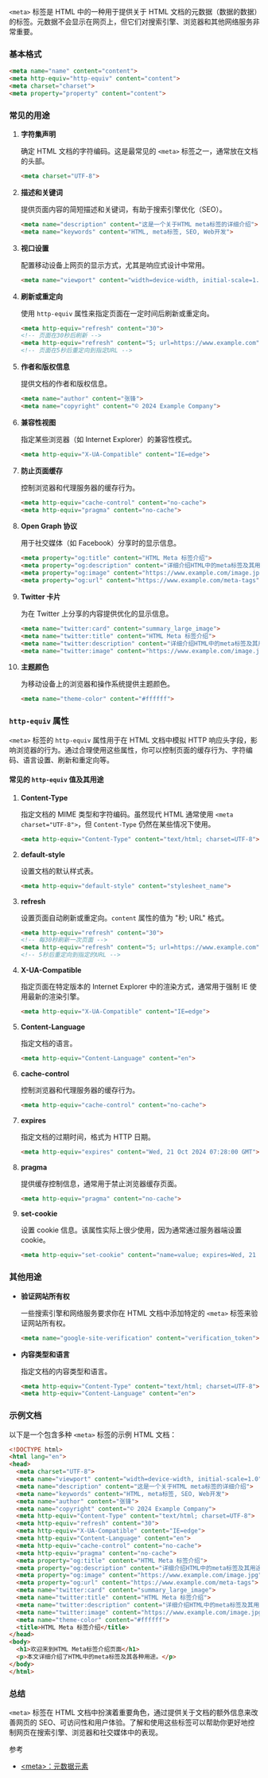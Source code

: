 `<meta>` 标签是 HTML 中的一种用于提供关于 HTML 文档的元数据（数据的数据）的标签。元数据不会显示在网页上，但它们对搜索引擎、浏览器和其他网络服务非常重要。

### 基本格式

```html
<meta name="name" content="content">
<meta http-equiv="http-equiv" content="content">
<meta charset="charset">
<meta property="property" content="content">
```

### 常见的用途

1. **字符集声明**

   确定 HTML 文档的字符编码。这是最常见的 `<meta>` 标签之一，通常放在文档的头部。

   ```html
   <meta charset="UTF-8">
   ```

2. **描述和关键词**

   提供页面内容的简短描述和关键词，有助于搜索引擎优化（SEO）。

   ```html
   <meta name="description" content="这是一个关于HTML meta标签的详细介绍">
   <meta name="keywords" content="HTML, meta标签, SEO, Web开发">
   ```

3. **视口设置**

   配置移动设备上网页的显示方式，尤其是响应式设计中常用。

   ```html
   <meta name="viewport" content="width=device-width, initial-scale=1.0">
   ```

4. **刷新或重定向**

   使用 `http-equiv` 属性来指定页面在一定时间后刷新或重定向。

   ```html
   <meta http-equiv="refresh" content="30">
   <!-- 页面在30秒后刷新 -->
   <meta http-equiv="refresh" content="5; url=https://www.example.com">
   <!-- 页面在5秒后重定向到指定URL -->
   ```

5. **作者和版权信息**

   提供文档的作者和版权信息。

   ```html
   <meta name="author" content="张锋">
   <meta name="copyright" content="© 2024 Example Company">
   ```

6. **兼容性视图**

   指定某些浏览器（如 Internet Explorer）的兼容性模式。

   ```html
   <meta http-equiv="X-UA-Compatible" content="IE=edge">
   ```

7. **防止页面缓存**

   控制浏览器和代理服务器的缓存行为。

   ```html
   <meta http-equiv="cache-control" content="no-cache">
   <meta http-equiv="pragma" content="no-cache">
   ```

8. **Open Graph 协议**

   用于社交媒体（如 Facebook）分享时的显示信息。

   ```html
   <meta property="og:title" content="HTML Meta 标签介绍">
   <meta property="og:description" content="详细介绍HTML中的meta标签及其用途">
   <meta property="og:image" content="https://www.example.com/image.jpg">
   <meta property="og:url" content="https://www.example.com/meta-tags">
   ```

9. **Twitter 卡片**

   为在 Twitter 上分享的内容提供优化的显示信息。

   ```html
   <meta name="twitter:card" content="summary_large_image">
   <meta name="twitter:title" content="HTML Meta 标签介绍">
   <meta name="twitter:description" content="详细介绍HTML中的meta标签及其用途">
   <meta name="twitter:image" content="https://www.example.com/image.jpg">
   ```

10. **主题颜色**

    为移动设备上的浏览器和操作系统提供主题颜色。

    ```html
    <meta name="theme-color" content="#ffffff">
    ```

### `http-equiv` 属性

`<meta>` 标签的 `http-equiv` 属性用于在 HTML 文档中模拟 HTTP 响应头字段，影响浏览器的行为。通过合理使用这些属性，你可以控制页面的缓存行为、字符编码、语言设置、刷新和重定向等。

#### 常见的 `http-equiv` 值及其用途

1. **Content-Type**

   指定文档的 MIME 类型和字符编码。虽然现代 HTML 通常使用 `<meta charset="UTF-8">`，但 `Content-Type` 仍然在某些情况下使用。

   ```html
   <meta http-equiv="Content-Type" content="text/html; charset=UTF-8">
   ```

2. **default-style**

   设置文档的默认样式表。

   ```html
   <meta http-equiv="default-style" content="stylesheet_name">
   ```

3. **refresh**

   设置页面自动刷新或重定向。`content` 属性的值为 "秒; URL" 格式。

   ```html
   <meta http-equiv="refresh" content="30">
   <!-- 每30秒刷新一次页面 -->
   <meta http-equiv="refresh" content="5; url=https://www.example.com">
   <!-- 5秒后重定向到指定的URL -->
   ```

4. **X-UA-Compatible**

   指定页面在特定版本的 Internet Explorer 中的渲染方式，通常用于强制 IE 使用最新的渲染引擎。

   ```html
   <meta http-equiv="X-UA-Compatible" content="IE=edge">
   ```

5. **Content-Language**

   指定文档的语言。

   ```html
   <meta http-equiv="Content-Language" content="en">
   ```

6. **cache-control**

   控制浏览器和代理服务器的缓存行为。

   ```html
   <meta http-equiv="cache-control" content="no-cache">
   ```

7. **expires**

   指定文档的过期时间，格式为 HTTP 日期。

   ```html
   <meta http-equiv="expires" content="Wed, 21 Oct 2024 07:28:00 GMT">
   ```

8. **pragma**

   提供缓存控制信息，通常用于禁止浏览器缓存页面。

   ```html
   <meta http-equiv="pragma" content="no-cache">
   ```

9. **set-cookie**

   设置 cookie 信息。该属性实际上很少使用，因为通常通过服务器端设置 cookie。

   ```html
   <meta http-equiv="set-cookie" content="name=value; expires=Wed, 21 Oct 2024 07:28:00 GMT">
   ```

### 其他用途

- **验证网站所有权**

  一些搜索引擎和网络服务要求你在 HTML 文档中添加特定的 `<meta>` 标签来验证网站所有权。

  ```html
  <meta name="google-site-verification" content="verification_token">
  ```

- **内容类型和语言**

  指定文档的内容类型和语言。

  ```html
  <meta http-equiv="Content-Type" content="text/html; charset=UTF-8">
  <meta http-equiv="Content-Language" content="en">
  ```

### 示例文档

以下是一个包含多种 `<meta>` 标签的示例 HTML 文档：

```html
<!DOCTYPE html>
<html lang="en">
<head>
  <meta charset="UTF-8">
  <meta name="viewport" content="width=device-width, initial-scale=1.0">
  <meta name="description" content="这是一个关于HTML meta标签的详细介绍">
  <meta name="keywords" content="HTML, meta标签, SEO, Web开发">
  <meta name="author" content="张锋">
  <meta name="copyright" content="© 2024 Example Company">
  <meta http-equiv="Content-Type" content="text/html; charset=UTF-8">
  <meta http-equiv="refresh" content="30">
  <meta http-equiv="X-UA-Compatible" content="IE=edge">
  <meta http-equiv="Content-Language" content="en">
  <meta http-equiv="cache-control" content="no-cache">
  <meta http-equiv="pragma" content="no-cache">
  <meta property="og:title" content="HTML Meta 标签介绍">
  <meta property="og:description" content="详细介绍HTML中的meta标签及其用途">
  <meta property="og:image" content="https://www.example.com/image.jpg">
  <meta property="og:url" content="https://www.example.com/meta-tags">
  <meta name="twitter:card" content="summary_large_image">
  <meta name="twitter:title" content="HTML Meta 标签介绍">
  <meta name="twitter:description" content="详细介绍HTML中的meta标签及其用途">
  <meta name="twitter:image" content="https://www.example.com/image.jpg">
  <meta name="theme-color" content="#ffffff">
  <title>HTML Meta 标签介绍</title>
</head>
<body>
  <h1>欢迎来到HTML Meta标签介绍页面</h1>
  <p>本文详细介绍了HTML中的meta标签及其各种用途。</p>
</body>
</html>
```

### 总结

`<meta>` 标签在 HTML 文档中扮演着重要角色，通过提供关于文档的额外信息来改善网页的 SEO、可访问性和用户体验。了解和使用这些标签可以帮助你更好地控制网页在搜索引擎、浏览器和社交媒体中的表现。

参考

- [\<meta\>：元数据元素](https://developer.mozilla.org/zh-CN/docs/Web/HTML/Element/meta)